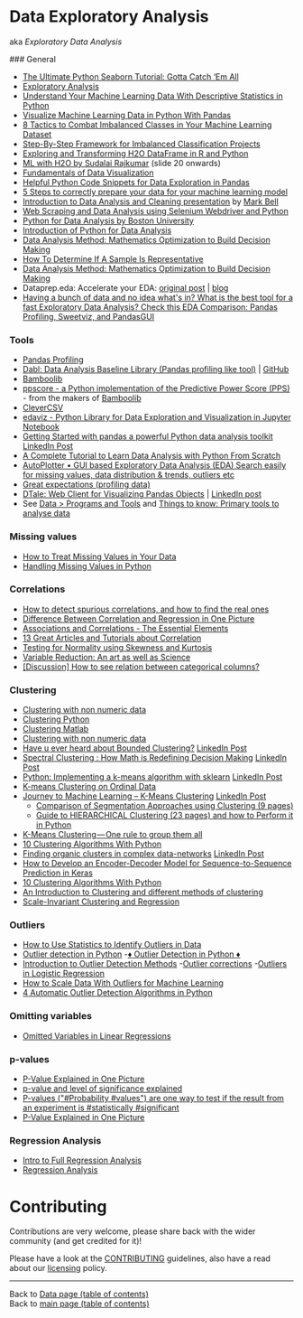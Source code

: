 # Data Exploratory Analysis

aka *_Exploratory Data Analysis_*

### General

- [The Ultimate Python Seaborn Tutorial: Gotta Catch ‘Em All](https://elitedatascience.com/python-seaborn-tutorial)
- [Exploratory Analysis](https://elitedatascience.com/exploratory-analysis)
- [Understand Your Machine Learning Data With Descriptive Statistics in Python](https://machinelearningmastery.com/understand-machine-learning-data-descriptive-statistics-python/)
- [Visualize Machine Learning Data in Python With Pandas](https://machinelearningmastery.com/visualize-machine-learning-data-python-pandas/)
- [8 Tactics to Combat Imbalanced Classes in Your Machine Learning Dataset](https://machinelearningmastery.com/tactics-to-combat-imbalanced-classes-in-your-machine-learning-dataset/)
- [Step-By-Step Framework for Imbalanced Classification Projects](https://machinelearningmastery.com/framework-for-imbalanced-classification-projects/)
- [Exploring and Transforming H2O DataFrame in R and Python](https://dzone.com/articles/exploring-amp-transforming-h2o-data-frame-in-r-and)
- [ML with H2O by Sudalai Rajkumar](https://www.slideshare.net/0xdata/machine-learning-with-h2o-114163519) (slide 20 onwards)
- [Fundamentals of Data Visualization](https://serialmentor.com/dataviz/)
- [Helpful Python Code Snippets for Data Exploration in Pandas](https://medium.com/@msalmon00/helpful-python-code-snippets-for-data-exploration-in-pandas-b7c5aed5ecb9)
- [5 Steps to correctly prepare your data for your machine learning model](https://towardsdatascience.com/5-steps-to-correctly-prep-your-data-for-your-machine-learning-model-c06c24762b73?gi=6b4a6895ab1)
- [Introduction to Data Analysis and Cleaning presentation](../presentations/data/01-mam-ml-study-group-meetup/Introduction_to_Data_Analysis_and_Cleaning.pdf) by [Mark Bell](http://www.nationalarchives.gov.uk/about/our-research-and-academic-collaboration/our-research-and-people/staff-profiles/mark-bell/)
- [Web Scraping and Data Analysis using Selenium Webdriver and Python](https://www.linkedin.com/posts/data-science-central_web-scraping-and-data-analysis-using-selenium-activity-6610199320656433153-xOOZ)
- [Python for Data Analysis by Boston University](https://www.linkedin.com/posts/nabihbawazir_python-for-data-analysis-activity-6610035849155440640-pLAs)
- [Introduction of Python for Data Analysis](https://www.linkedin.com/posts/nabihbawazir_python-for-data-analysis-activity-6605350672881721344-aE0_)
- [Data Analysis Method: Mathematics Optimization to Build Decision Making](https://www.linkedin.com/posts/data-science-central_data-analysis-method-mathematics-optimization-activity-6606212768343347201-vzat)
- [How To Determine If A Sample Is Representative](https://www.linkedin.com/posts/vincentg_how-to-determine-if-a-sample-is-representative-activity-6657012501504421888-aaPa)
- [Data Analysis Method: Mathematics Optimization to Build Decision Making](https://www.linkedin.com/posts/data-science-central_data-analysis-method-mathematics-optimization-activity-6661023930838503425-bJtJ)
- Dataprep.eda: Accelerate your EDA: [original post](https://www.linkedin.com/posts/towards-data-science_dataprepeda-accelerate-your-eda-activity-6655814355810168832-RTPQ) | [blog](https://towardsdatascience.com/dataprep-eda-accelerate-your-eda-eb845a4088bc)
- [Having a bunch of data and no idea what's in? What is the best tool for a fast Exploratory Data Analysis? Check this EDA Comparison: Pandas Profiling, Sweetviz, and PandasGUI](https://www.linkedin.com/posts/philipvollet_data-analytics-bigdata-activity-6726856744833835008-NnEY)

### Tools

- [Pandas Profiling](https://pandas-profiling.github.io/pandas-profiling/)
- [Dabl: Data Analysis Baseline Library (Pandas profiling like tool)](https://dabl.github.io/dev/) | [GitHub](https://github.com/dabl/dabl)
- [Bamboolib](./bamboolib.md)
- [ppscore - a Python implementation of the Predictive Power Score (PPS)](https://pypi.org/project/ppscore/) - from the makers of [Bamboolib](./bamboolib.md)
- [CleverCSV](https://github.com/alan-turing-institute/CleverCSV)
- [edaviz - Python Library for Data Exploration and Visualization in Jupyter Notebook](https://www.youtube.com/watch?v=eYEeYv11YrQ)
- [Getting Started with pandas a powerful Python data analysis toolkit](https://www.datasciencecentral.com/profiles/blogs/getting-started-with-pandas-a-powerful-python-data-analysis) [LinkedIn Post](https://www.linkedin.com/posts/data-science-central_getting-started-with-pandas-a-powerful-python-activity-6651512263251410944-5bSl)
- [A Complete Tutorial to Learn Data Analysis with Python From Scratch](https://www.linkedin.com/posts/iamsivab_introduction-to-programming-in-pythonpdf-activity-6640574471667318784-yt-g)
- [AutoPlotter • GUI based Exploratory Data Analysis (EDA) Search easily for missing values, data distribution & trends, outliers etc](https://www.linkedin.com/posts/philipvollet_analytics-data-dataexploration-activity-6691932081448218624-5xNy)
- [Great expectations (profiling data)](https://github.com/great-expectations/great_expectations)
- [DTale: Web Client for Visualizing Pandas Objects](https://pypi.org/project/dtale/) | [LinkedIn post](https://www.linkedin.com/posts/philipvollet_datascience-python-jupyter-activity-6729298029536514048-F4Ad)
- See [Data > Programs and Tools](./programs-and-tools.md#programs-and-tools) and [Things to know: Primary tools to analyse data](../things-to-know.md#primary-tools-to-analyse-data)

### Missing values

- [How to Treat Missing Values in Your Data](https://www.linkedin.com/posts/data-science-central_how-to-treat-missing-values-in-your-data-activity-6627609785242046464-A_69)
- [Handling Missing Values in Python](https://www.kaggle.com/parulpandey/a-guide-to-handling-missing-values-in-python)

### Correlations

- [How to detect spurious correlations, and how to find the real ones](https://www.linkedin.com/posts/data-science-central_how-to-detect-spurious-correlations-and-activity-6623713080754913280-dU8f)
- [Difference Between Correlation and Regression in One Picture](https://www.linkedin.com/posts/data-science-central_difference-between-correlation-and-regression-activity-6615272465088204800-jr0V)
- [Associations and Correlations - The Essential Elements](https://www.linkedin.com/posts/data-science-central_associations-and-correlations-the-essential-activity-6609987641754570752-61fE)
- [13 Great Articles and Tutorials about Correlation](https://www.linkedin.com/posts/data-science-central_13-great-articles-and-tutorials-about-correlation-activity-6622173938812280832-Fa4a)
- [Testing for Normality using Skewness and Kurtosis](https://www.linkedin.com/posts/ashishpatel2604_artificialintelligence-deeplearning-datascience-activity-6603851612719026176-zx0u)
- [Variable Reduction: An art as well as Science](https://www.linkedin.com/posts/data-science-central_variable-reduction-an-art-as-well-as-science-activity-6607678425375342592-xrSp)
- [[Discussion] How to see relation between categorical columns?](https://www.facebook.com/groups/AnalyticsEdge/permalink/2578728952342061/)

### Clustering

- [Clustering with non numeric data](https://www.linkedin.com/posts/data-science-central_clustering-with-non-numeric-data-activity-6607783116335534080-aWRV)
- [Clustering Python](https://github.com/ACFaul/Clustering-Python)
- [Clustering Matlab](https://github.com/ACFaul/Clustering-Matlab)
- [Clustering with non numeric data](https://www.linkedin.com/posts/data-science-central_clustering-with-non-numeric-data-activity-6607783116335534080-aWRV)
- [Have u ever heard about Bounded Clustering?](https://towardsdatascience.com/bounded-clustering-7ac02128c893) [LinkedIn Post](https://www.linkedin.com/posts/ashishpatel2604_bounded-clustering-activity-6604231470691217408-Fhyn)
- [Spectral Clustering : How Math is Redefining Decision Making](https://www.datasciencecentral.com/profiles/blogs/spectral-clustering-how-math-is-redefining-decision-making) [LinkedIn Post](https://www.linkedin.com/posts/data-science-central_spectral-clustering-how-math-is-redefining-activity-6644369189828120576-R50H)
- [Python: Implementing a k-means algorithm with sklearn](https://www.datasciencecentral.com/profiles/blogs/python-implementing-a-k-means-algorithm-with-sklearn) [LinkedIn Post](https://www.linkedin.com/posts/vincentg_python-implementing-a-k-means-algorithm-activity-6646407378474450944-wDzH)
- [K-means Clustering on Ordinal Data](https://www.linkedin.com/posts/towards-data-science_k-means-clustering-on-ordinal-data-activity-6668777271676960768-bZ05)
- [Journey to Machine Learning – K-Means Clustering](https://www.linkedin.com/pulse/all-cheatsheets-one-place-vipul-patel/) [LinkedIn Post](https://www.linkedin.com/posts/vipulppatel_data-analytics-businessintelligence-activity-6640085732100710400-oGp7)
   - [Comparison of Segmentation Approaches using Clustering (9 pages)](https://www.linkedin.com/feed/update/urn:li:activity:6540091805428518912?lipi=urn%3Ali%3Apage%3Ad_flagship3_pulse_read%3BmoauZl5XRFyXpGV91RiG2w%3D%3D)
   - [Guide to HIERARCHICAL Clustering (23 pages) and how to Perform it in Python](https://www.linkedin.com/feed/update/urn:li:activity:6539263090955997184/) 
- [K-Means Clustering — One rule to group them all](https://www.linkedin.com/posts/towards-data-science_k-means-clusteringone-rule-to-group-them-activity-6654401590067245056-9k9d)
- [10 Clustering Algorithms With Python](https://machinelearningmastery.com/clustering-algorithms-with-python/)
- [Finding organic clusters in complex data-networks](https://www.datasciencecentral.com/profiles/blogs/finding-organic-clusters-in-complex-data-networks) [LinkedIn Post](https://www.linkedin.com/posts/data-science-central_finding-organic-clusters-in-complex-data-networks-activity-6650907272413274112-p-H7)
- [How to Develop an Encoder-Decoder Model for Sequence-to-Sequence Prediction in Keras](https://machinelearningmastery.com/develop-encoder-decoder-model-sequence-sequence-prediction-keras/)
- [10 Clustering Algorithms With Python](https://machinelearningmastery.com/clustering-algorithms-with-python/)
- [An Introduction to Clustering and different methods of clustering](https://www.linkedin.com/posts/data-science-central_an-introduction-to-clustering-and-different-activity-6657823846013419520-3o5Y)
- [Scale-Invariant Clustering and Regression](https://www.linkedin.com/posts/data-science-central_scale-invariant-clustering-and-regression-activity-6657477059243229184-1ibv)

### Outliers

- [How to Use Statistics to Identify Outliers in Data](https://machinelearningmastery.com/how-to-use-statistics-to-identify-outliers-in-data/)
- [Outlier detection in Python](https://www.linkedin.com/posts/vipulppatel_outlier-detection-python-ugcPost-6598802093908209664-ElRG)
-[️♦ Outlier Detection in Python ♦️](https://www.linkedin.com/posts/asif-bhat_outlier-detection-activity-6607207208516182016-LPbh)
- [Introduction to Outlier Detection Methods](https://www.linkedin.com/posts/data-science-central_introduction-to-outlier-detection-methods-activity-6607029146876985345-Bbup)
-[️Outlier corrections](https://towardsdatascience.com/ways-to-detect-and-remove-the-outliers-404d16608dba)
-[️Outliers in Logistic Regression](https://www.analyticbridge.datasciencecentral.com/forum/topics/outliers-in-logistic-regression)
- [How to Scale Data With Outliers for Machine Learning](https://machinelearningmastery.com/robust-scaler-transforms-for-machine-learning/)
- [4 Automatic Outlier Detection Algorithms in Python](https://machinelearningmastery.com/model-based-outlier-detection-and-removal-in-python/)

### Omitting variables

- [Omitted Variables in Linear Regressions](https://www.linkedin.com/posts/data-science-central_omitted-variables-in-linear-regressions-activity-6617929973837680640-zfIw)

### p-values

- [P-Value Explained in One Picture](https://www.linkedin.com/posts/data-science-central_p-value-explained-in-one-picture-activity-6617794081072443392-BG7_)
- [p-value and level of significance explained](https://www.linkedin.com/posts/data-science-central_p-value-and-level-of-significance-explained-activity-6622189036842864640-lR81)
- [P-values ("#Probability #values") are one way to test if the result from an experiment is #statistically #significant](https://www.linkedin.com/posts/ashishpatel2604_probability-values-statistically-activity-6626119679092064257-MjD6)
- [P-Value Explained in One Picture](https://www.linkedin.com/posts/vincentg_p-value-explained-in-one-picture-activity-6692140719068483584-DEt0)

### Regression Analysis

- [Intro to Full Regression Analysis](https://www.youtube.com/watch?v=W4w1XX4fCu0&feature=share&fbclid=IwAR0nJRz8v4MZhTa8AL-1XlIit7neb_vfD0JzdhKooLKD4pX-U9kl6bB6Hro)
- [Regression Analysis](https://bit.ly/2JzcOcb)

# Contributing

Contributions are very welcome, please share back with the wider community (and get credited for it)!

Please have a look at the [CONTRIBUTING](../CONTRIBUTING.md) guidelines, also have a read about our [licensing](../LICENSE.md) policy.

---

Back to [Data page (table of contents)](README.md)</br>
Back to [main page (table of contents)](../README.md)
